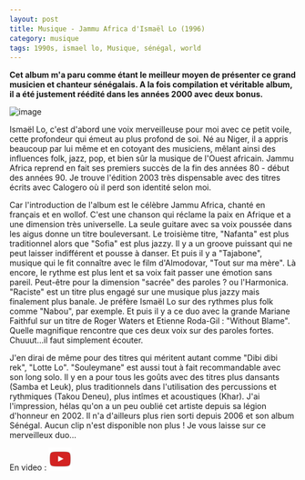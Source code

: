 ```yaml
---
layout: post
title: Musique - Jammu Africa d'Ismaël Lo (1996)
category: musique
tags: 1990s, ismael lo, Musique, sénégal, world
---
```

**Cet album m'a paru comme étant le meilleur moyen de présenter ce grand musicien et chanteur sénégalais. A la fois compilation et véritable album, il a été justement réédité dans les années 2000 avec deux bonus.**

![image](https://filedn.eu/llqi9IBxlYouGRXYG2xlROb/img/2019/lojammuafrica.jpg)

Ismaël Lo, c'est d'abord une voix merveilleuse pour moi avec ce petit voile, cette profondeur qui émeut au plus profond de soi. Né au Niger, il a appris beaucoup par lui même et en cotoyant des musiciens, mêlant ainsi des influences folk, jazz, pop, et bien sûr la musique de l'Ouest africain. Jammu Africa reprend en fait ses premiers succès de la fin des années 80 - début des années 90. Je trouve l'édition 2003 très dispensable avec des titres écrits avec Calogero où il perd son identité selon moi.

Car l'introduction de l'album est le célèbre Jammu Africa, chanté en français et en wollof. C'est une chanson qui réclame la paix en Afrique et a une dimension très universelle. La seule guitare avec sa voix poussée dans les aigus donne un titre bouleversant. Le troisième titre, "Nafanta" est plus traditionnel alors que "Sofia" est plus jazzy. Il y a un groove puissant qui ne peut laisser indifférent et pousse à danser. Et puis il y a "Tajabone", musique qui le fit connaître avec le film d'Almodovar, "Tout sur ma mère". Là encore, le rythme est plus lent et sa voix fait passer une émotion sans pareil. Peut-être pour la dimension "sacrée" des paroles ? ou l'Harmonica. "Raciste" est un titre plus engagé sur une musique plus jazzy mais finalement plus banale. Je préfère Ismaël Lo sur des rythmes plus folk comme "Nabou", par exemple. Et puis il y a ce duo avec la grande Mariane Faithful sur un titre de Roger Waters et Etienne Roda-Gil : "Without Blame". Quelle magnifique rencontre que ces deux voix sur des paroles fortes. Chuuut...il faut simplement écouter.

J'en dirai de même pour des titres qui méritent autant comme "Dibi dibi rek", "Lotte Lo". "Souleymane" est aussi tout à fait recommandable avec son long solo. Il y en a pour tous les goûts avec des titres plus dansants (Samba et Leuk), plus traditionnels dans l'utilisation des percussions et rythmiques (Takou Deneu), plus intîmes et acoustiques (Khar). J'ai l'impression, hélas qu'on a un peu oublié cet artiste depuis sa légion d'honneur en 2002. Il n'a d'ailleurs plus rien sorti depuis 2006 et son album Sénégal. Aucun clip n'est disponible non plus ! Je vous laisse sur ce merveilleux duo...

En video : [![video](/images/youtube.png)](https://www.youtube.com/watch?v=1xa3eAnRUYs)
